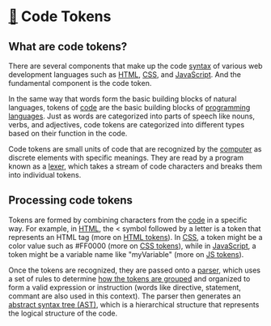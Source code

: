 # [🙈](code.md) Code Tokens

## What are code tokens?

There are several components that make up the code [syntax](syntax.md) of various web development languages such as [HTML](html.md), [CSS](css.md), and [JavaScript](javascript.md). And the fundamental component is the code token.

In the same way that words form the basic building blocks of natural languages, tokens of [code](code.md) are the basic building blocks of [programming languages](programming-languages.md). Just as words are categorized into parts of speech like nouns, verbs, and adjectives, code tokens are categorized into different types based on their function in the code.

Code tokens are small units of code that are recognized by the [computer](computer.md) as discrete elements with specific meanings. They are read by a program known as a [lexer](lexer.md), which takes a stream of code characters and breaks them into individual tokens.

## Processing code tokens

Tokens are formed by combining characters from the [code](code.md) in a specific way. For example, in [HTML](html.md), the < symbol followed by a letter is a token that represents an HTML tag (more on [HTML tokens](html-tokens.md)). In [CSS](css.md), a token might be a color value such as #FF0000 (more on [CSS tokens](css-tokens.md)), while in [JavaScript](javascript.md), a token might be a variable name like "myVariable" (more on [JS tokens](js-tokens.md)).

Once the tokens are recognized, they are passed onto a [parser](parser.md), which uses a set of rules to determine [how the tokens are grouped](token-grouping.md) and organized to form a valid expression or instruction (words like directive, statement, commant are also used in this context). The parser then generates an [abstract syntax tree (AST)](ast.md), which is a hierarchical structure that represents the logical structure of the code.
